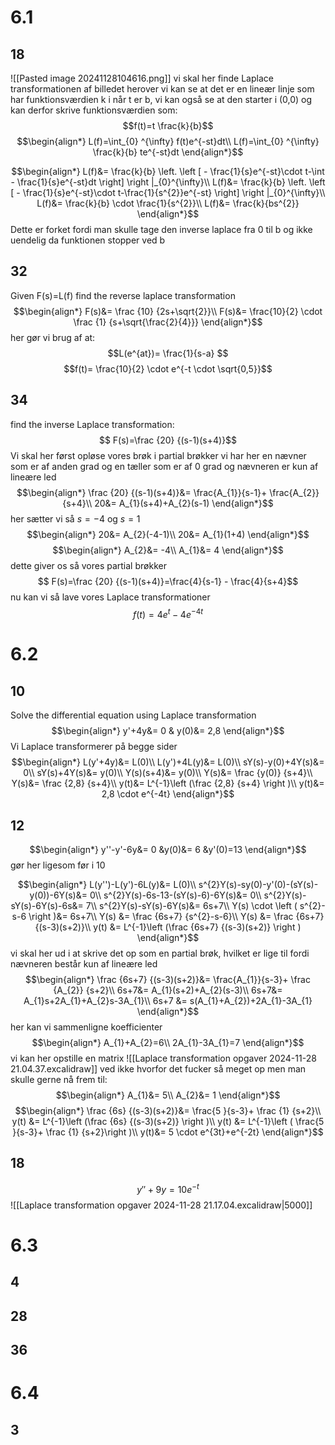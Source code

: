 
# 6.1
## 18

![[Pasted image 20241128104616.png]]
vi skal her finde Laplace transformationen af billedet herover
vi kan se at det er en lineær linje som har funktionsværdien k i når t er b, vi kan også se at den starter i (0,0) og kan derfor skrive funktionsværdien som:
$$f(t)=t \frac{k}{b}$$
$$\begin{align*}
L(f)=\int_{0} ^{\infty} f(t)e^{-st}dt\\
L(f)=\int_{0} ^{\infty} \frac{k}{b} te^{-st}dt
\end{align*}$$

$$\begin{align*}
L(f)&= \frac{k}{b} \left. \left [  - \frac{1}{s}e^{-st}\cdot t-\int - \frac{1}{s}e^{-st}dt   \right] \right |_{0}^{\infty}\\
L(f)&= \frac{k}{b} \left. \left [  - \frac{1}{s}e^{-st}\cdot t-\frac{1}{s^{2}}e^{-st}   \right] \right |_{0}^{\infty}\\
L(f)&= \frac{k}{b} \cdot \frac{1}{s^{2}}\\
L(f)&=  \frac{k}{bs^{2}}
\end{align*}$$
Dette er forket fordi man skulle tage den inverse laplace fra 0 til b og ikke uendelig da funktionen stopper ved b




## 32
Given F(s)=L(f) find the reverse laplace transformation
$$\begin{align*}
F(s)&= \frac {10} {2s+\sqrt{2}}\\
F(s)&= \frac{10}{2} \cdot \frac {1} {s+\sqrt{\frac{2}{4}}}
\end{align*}$$
her gør vi brug af at:
$$L(e^{at})= \frac{1}{s-a} $$
$$f(t)= \frac{10}{2} \cdot e^{-t \cdot \sqrt{0,5}}$$

## 34
find the inverse Laplace transformation:
$$ F(s)=\frac {20} {(s-1)(s+4)}$$
Vi skal her først opløse vores brøk i partial brøkker
vi har her en nævner som er af anden grad og en tæller som er af 0 grad og nævneren er kun af lineære led
$$\begin{align*}
\frac {20} {(s-1)(s+4)}&= \frac{A_{1}}{s-1}+ \frac{A_{2}}{s+4}\\
20&= A_{1}(s+4)+A_{2}(s-1)
\end{align*}$$
her sætter vi så $s=-4$ og $s=1$ 
$$\begin{align*}
20&= A_{2}(-4-1)\\
20&= A_{1}(1+4)
\end{align*}$$$$\begin{align*}
A_{2}&= -4\\
A_{1}&= 4
\end{align*}$$
dette giver os så vores partial brøkker
$$ F(s)=\frac {20} {(s-1)(s+4)}=\frac{4}{s-1} - \frac{4}{s+4}$$
nu kan vi så lave vores Laplace transformationer 
$$f(t)=4 e^{t}-4e^{-4t}$$
# 6.2

## 10
Solve the differential equation using Laplace transformation
$$\begin{align*}
y'+4y&= 0 & y(0)&= 2,8
\end{align*}$$
Vi Laplace transformerer på begge sider
$$\begin{align*}
L(y'+4y)&= L(0)\\
L(y')+4L(y)&= L(0)\\
sY(s)-y(0)+4Y(s)&= 0\\
sY(s)+4Y(s)&= y(0)\\
Y(s)(s+4)&= y(0)\\
Y(s)&= \frac {y(0)} {s+4}\\
Y(s)&= \frac {2,8} {s+4}\\
y(t)&= L^{-1}\left (\frac {2,8} {s+4} \right )\\
y(t)&= 2,8 \cdot e^{-4t}
\end{align*}$$

## 12
$$\begin{align*}
y''-y'-6y&= 0 &y(0)&= 6 &y'(0)=13
\end{align*}$$
gør her ligesom før i 10

$$\begin{align*}
L(y'')-L(y')-6L(y)&= L(0)\\
s^{2}Y(s)-sy(0)-y'(0)-(sY(s)-y(0))-6Y(s)&= 0\\
s^{2}Y(s)-6s-13-(sY(s)-6)-6Y(s)&= 0\\
s^{2}Y(s)-sY(s)-6Y(s)-6s&= 7\\
s^{2}Y(s)-sY(s)-6Y(s)&= 6s+7\\
Y(s) \cdot \left ( s^{2}-s-6 \right )&= 6s+7\\
Y(s) &= \frac {6s+7} {s^{2}-s-6}\\
Y(s) &= \frac {6s+7} {(s-3)(s+2)}\\
y(t) &= L^{-1}\left (\frac {6s+7} {(s-3)(s+2)} \right )
\end{align*}$$
vi skal her ud i at skrive det op som en partial brøk, hvilket er lige til fordi nævneren består kun af lineære led
$$\begin{align*}
\frac {6s+7} {(s-3)(s+2)}&= \frac{A_{1}}{s-3}+ \frac {A_{2}} {s+2}\\
6s+7&= A_{1}(s+2)+A_{2}(s-3)\\
6s+7&= A_{1}s+2A_{1}+A_{2}s-3A_{1}\\
6s+7 &= s(A_{1}+A_{2})+2A_{1}-3A_{1}
\end{align*}$$
her kan vi sammenligne koefficienter 
$$\begin{align*}
A_{1}+A_{2}=6\\
2A_{1}-3A_{1}=7
\end{align*}$$
vi kan her opstille en matrix
![[Laplace transformation opgaver 2024-11-28 21.04.37.excalidraw]]
ved ikke hvorfor det fucker så meget op men man skulle gerne nå frem til:
$$\begin{align*}
A_{1}&= 5\\
A_{2}&= 1
\end{align*}$$
$$\begin{align*}
\frac {6s} {(s-3)(s+2)}&= \frac{5 }{s-3}+ \frac {1} {s+2}\\
y(t) &= L^{-1}\left (\frac {6s} {(s-3)(s+2)} \right )\\
y(t) &= L^{-1}\left (  \frac{5 }{s-3}+ \frac {1} {s+2}\right )\\
y(t)&= 5 \cdot e^{3t}+e^{-2t}
\end{align*}$$




## 18

$$y''+9y=10e^{-t}$$
![[Laplace transformation opgaver 2024-11-28 21.17.04.excalidraw|5000]]
   
# 6.3

## 4

## 28

## 36


# 6.4
## 3

